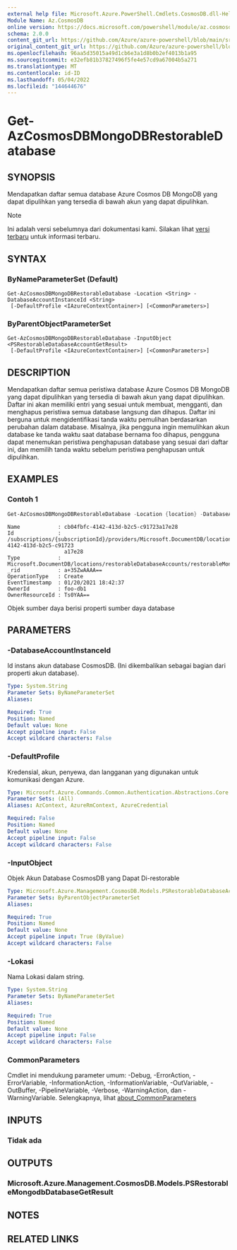 ```yaml
---
external help file: Microsoft.Azure.PowerShell.Cmdlets.CosmosDB.dll-Help.xml
Module Name: Az.CosmosDB
online version: https://docs.microsoft.com/powershell/module/az.cosmosdb/get-azcosmosdbmongodbrestorabledatabase
schema: 2.0.0
content_git_url: https://github.com/Azure/azure-powershell/blob/main/src/CosmosDB/CosmosDB/help/Get-AzCosmosDBMongoDBRestorableDatabase.md
original_content_git_url: https://github.com/Azure/azure-powershell/blob/main/src/CosmosDB/CosmosDB/help/Get-AzCosmosDBMongoDBRestorableDatabase.md
ms.openlocfilehash: 96aa5d35015a49d1cb6e3a1d8b0b2ef4013b1a95
ms.sourcegitcommit: e32efb81b37827496f5fe4e57cd9a67004b5a271
ms.translationtype: MT
ms.contentlocale: id-ID
ms.lasthandoff: 05/04/2022
ms.locfileid: "144644676"
---
```

# Get-AzCosmosDBMongoDBRestorableDatabase

## SYNOPSIS
Mendapatkan daftar semua database Azure Cosmos DB MongoDB yang dapat dipulihkan yang tersedia di bawah akun yang dapat dipulihkan.

> [!NOTE]
>Ini adalah versi sebelumnya dari dokumentasi kami. Silakan lihat [versi terbaru](/powershell/module/az.cosmosdb/get-azcosmosdbmongodbrestorabledatabase) untuk informasi terbaru.

## SYNTAX

### ByNameParameterSet (Default)
```
Get-AzCosmosDBMongoDBRestorableDatabase -Location <String> -DatabaseAccountInstanceId <String>
 [-DefaultProfile <IAzureContextContainer>] [<CommonParameters>]
```

### ByParentObjectParameterSet
```
Get-AzCosmosDBMongoDBRestorableDatabase -InputObject <PSRestorableDatabaseAccountGetResult>
 [-DefaultProfile <IAzureContextContainer>] [<CommonParameters>]
```

## DESCRIPTION
Mendapatkan daftar semua peristiwa database Azure Cosmos DB MongoDB yang dapat dipulihkan yang tersedia di bawah akun yang dapat dipulihkan.
Daftar ini akan memiliki entri yang sesuai untuk membuat, mengganti, dan menghapus peristiwa semua database langsung dan dihapus.
Daftar ini berguna untuk mengidentifikasi tanda waktu pemulihan berdasarkan perubahan dalam database. Misalnya, jika pengguna ingin memulihkan akun database ke tanda waktu saat database bernama foo dihapus, pengguna dapat menemukan peristiwa penghapusan database yang sesuai dari daftar ini, dan memilih tanda waktu sebelum peristiwa penghapusan untuk dipulihkan.

## EXAMPLES

### Contoh 1
```powershell
Get-AzCosmosDBMongoDBRestorableDatabase -Location {location} -DatabaseAccountInstanceId {DatabaseAccountInstanceIdInstanceId}
```

```output
Name            : cb04fbfc-4142-413d-b2c5-c91723a17e28
Id              : /subscriptions/{subscriptionId}/providers/Microsoft.DocumentDB/locations/{location}/restorableDatabaseAccounts/{DatabaseAccountInstanceIdInstanceId}/restorableMongoDBDatabases/cb04fbfc-4142-413d-b2c5-c91723
                  a17e28
Type            : Microsoft.DocumentDB/locations/restorableDatabaseAccounts/restorableMongoDBDatabases
_rid            : a+35ZwAAAA==
OperationType   : Create
EventTimestamp  : 01/20/2021 18:42:37
OwnerId         : foo-db1
OwnerResourceId : Ts0YAA==
```

Objek sumber daya berisi properti sumber daya database

## PARAMETERS

### -DatabaseAccountInstanceId
Id instans akun database CosmosDB.
(Ini dikembalikan sebagai bagian dari properti akun database).

```yaml
Type: System.String
Parameter Sets: ByNameParameterSet
Aliases:

Required: True
Position: Named
Default value: None
Accept pipeline input: False
Accept wildcard characters: False
```

### -DefaultProfile
Kredensial, akun, penyewa, dan langganan yang digunakan untuk komunikasi dengan Azure.

```yaml
Type: Microsoft.Azure.Commands.Common.Authentication.Abstractions.Core.IAzureContextContainer
Parameter Sets: (All)
Aliases: AzContext, AzureRmContext, AzureCredential

Required: False
Position: Named
Default value: None
Accept pipeline input: False
Accept wildcard characters: False
```

### -InputObject
Objek Akun Database CosmosDB yang Dapat Di-restorable

```yaml
Type: Microsoft.Azure.Management.CosmosDB.Models.PSRestorableDatabaseAccountGetResult
Parameter Sets: ByParentObjectParameterSet
Aliases:

Required: True
Position: Named
Default value: None
Accept pipeline input: True (ByValue)
Accept wildcard characters: False
```

### -Lokasi
Nama Lokasi dalam string.

```yaml
Type: System.String
Parameter Sets: ByNameParameterSet
Aliases:

Required: True
Position: Named
Default value: None
Accept pipeline input: False
Accept wildcard characters: False
```

### CommonParameters
Cmdlet ini mendukung parameter umum: -Debug, -ErrorAction, -ErrorVariable, -InformationAction, -InformationVariable, -OutVariable, -OutBuffer, -PipelineVariable, -Verbose, -WarningAction, dan -WarningVariable. Selengkapnya, lihat [about_CommonParameters](http://go.microsoft.com/fwlink/?LinkID=113216)

## INPUTS

### Tidak ada

## OUTPUTS

### Microsoft.Azure.Management.CosmosDB.Models.PSRestorableMongodbDatabaseGetResult

## NOTES

## RELATED LINKS
